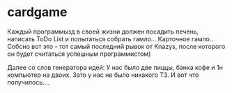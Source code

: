 # cardgame
Каждый программызд в своей жизни должен посадить печень, написать ToDo List и попытаться собрать гамло... Карточное гамло..
Собсно вот это - тот самый последний рывок от Knazys, после которого он будет считаться успешным программистом)

Далее со слов генератора идей: 
У нас было две пиццы, банка кофе и 1н компьютер на двоих. Зато у нас не было никакого ТЗ. И вот что получилось....
